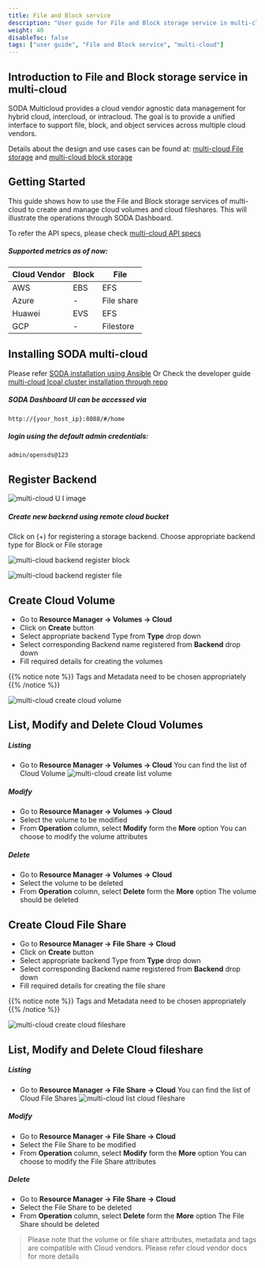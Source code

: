 ```yaml
---
title: File and Block service
description: "User guide for File and Block storage service in multi-cloud"
weight: 40
disableToc: false
tags: ["user guide", "File and Block service", "multi-cloud"]
---
```


## Introduction to File and Block storage service in multi-cloud
SODA Multicloud provides a cloud vendor agnostic data management for hybrid cloud, intercloud, or intracloud. The goal is to provide a unified interface to support file, block, and object services across multiple cloud vendors.

Details about the design and use cases can be found at: [multi-cloud File storage](https://github.com/sodafoundation/architecture-analysis/blob/master/arch-design/multicloud/File_Storage_Service.md) and [multi-cloud block storage](https://github.com/sodafoundation/architecture-analysis/blob/master/arch-design/multicloud/Block_Storage_Service.md)


## Getting Started
This guide shows how to use the File and Block storage services of multi-cloud to create and manage cloud volumes and cloud fileshares. This will illustrate the operations through SODA Dashboard.

To refer the API specs, please check [multi-cloud API specs](https://github.com/sodafoundation/multi-cloud/blob/master/openapi-spec/swagger.yaml)

##### Supported metrics as of now:

|Cloud Vendor|Block|File|
|--------|----|-----|
|AWS|EBS|EFS|
|Azure|-|File share|
|Huawei|EVS|EFS|
|GCP|-|Filestore|

## Installing SODA multi-cloud
Please refer [SODA installation using Ansible](https://docs.sodafoundation.io/soda-gettingstarted/installation-using-ansible/)
Or Check the developer guide [multi-cloud lcoal cluster installation through repo](https://docs.sodafoundation.io/guides/developer-guides/multi-cloud/)

##### SODA Dashboard UI can be accessed via
	http://{your_host_ip}:8088/#/home

##### login using the default admin credentials: 
	admin/opensds@123 

## Register Backend
![multi-cloud U	I image  ](soda_home.png?raw=true)
##### Create  new backend  using remote cloud bucket
Click on (+) for registering a storage backend. Choose appropriate backend type for Block or File storage

![multi-cloud backend register block](soda_cloud_block_register.png?raw=true)

![multi-cloud backend register file ](soda_cloud_fs_register.png?raw=true)

## Create Cloud Volume

* Go to **Resource Manager -> Volumes -> Cloud**
* Click on **Create** button
* Select appropriate backend Type from **Type** drop down
* Select corresponding Backend name registered from **Backend** drop down
* Fill required details for creating the volumes

{{% notice note %}}
Tags and Metadata need to be chosen appropriately
{{% /notice %}}

![multi-cloud create cloud volume](soda_cloud_vol_create.png)

## List, Modify and Delete Cloud Volumes
##### Listing
* Go to **Resource Manager -> Volumes -> Cloud**
You can find the list of Cloud Volume
![multi-cloud create list volume](soda_cloud_volume_list.png)

##### Modify
* Go to **Resource Manager -> Volumes -> Cloud**
* Select the volume to be modified
* From **Operation** column, select **Modify** form the **More** option
You can choose to modify the volume attributes

##### Delete
* Go to **Resource Manager -> Volumes -> Cloud**
* Select the volume to be deleted
* From **Operation** column, select **Delete** form the **More** option
The volume should be deleted

## Create Cloud File Share

* Go to **Resource Manager -> File Share -> Cloud**
* Click on **Create** button
* Select appropriate backend Type from **Type** drop down
* Select corresponding Backend name registered from **Backend** drop down
* Fill required details for creating the file share

{{% notice note %}}
Tags and Metadata need to be chosen appropriately
{{% /notice %}}

![multi-cloud create cloud fileshare](soda_create_fs.png)

## List, Modify and Delete Cloud fileshare
##### Listing
* Go to **Resource Manager -> File Share -> Cloud**
You can find the list of Cloud File Shares
![multi-cloud list cloud fileshare](soda_cloud_fs_list.png)

##### Modify
* Go to **Resource Manager -> File Share -> Cloud**
* Select the File Share to be modified
* From **Operation** column, select **Modify** form the **More** option
You can choose to modify the File Share attributes

##### Delete
* Go to **Resource Manager -> File Share -> Cloud**
* Select the File Share to be deleted
* From **Operation** column, select **Delete** form the **More** option
The File Share should be deleted

> Please note that the volume or file share attributes, metadata and tags are compatible with Cloud vendors. Please refer cloud vendor docs for more details





